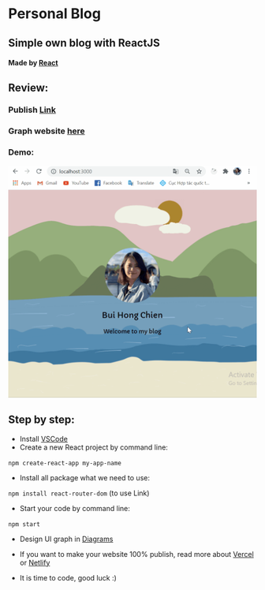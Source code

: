 # Personal Blog

## Simple own blog with ReactJS

#### Made by [React](https://reactjs.org/)

## **Review:**

### Publish [Link](https://chienbuis-blog.vercel.app)

### Graph website [here](https://viewer.diagrams.net/?highlight=0000ff&edit=_blank&layers=1&nav=1&title=Copy%20of%20design%20graph%20pages.drawio#R%3Cmxfile%20pages%3D%226%22%3E%3Cdiagram%20id%3D%22RLtxX-2by0ansIvfGv_w%22%20name%3D%22home%22%3E5VdRb5swEP41PBYBDkn22GRNW2mdpnVS1UcHDHgxNjNOQ%2FvrdwYDcaFrqjZdtbUVxd%2BZO3Pf5zvjoGVenUtcZFciJswJvLhy0GcnCGbzAK4auG%2BACZo1QCpp3EB%2BD1zTB2JAz6BbGpPSmqiEYIoWNhgJzkmkLAxLKXb2tEQwO2qBUzIAriPMhugNjVXWoPPQ6%2FELQtOsjex7xpLjdrIBygzHYmdBpFIrwZVZ4jcic8wJV2C5wnJDpBOeZUrpNz11ghX8JXq2mwqRMoILWrqRyAGOSpiySnBOmU7znqOFcQTh0JmDllII1dzl1ZIwTVVLQ7Om1RPWLg9S%2Bz3gAXb78%2FzLPdvkXvrAL9eXtxdfwxPUeLnDbGvya3Kj7tuEl0qKTZdr30GLLnEeDGJcZiQ2A8xoyuE%2BgjXBS6JFpnLWP1Vol3mVamG6uYg22wISxhWmnMjSXWt1EHlDee1%2BIY36tOdmFUvBhKyXhab1j20JGpPnzaMksU2oMUUT%2FQumHGL%2BALpreKmDkWgrS3pHvpOyDztMssn7HZGKVHuQSfo5ETlR8h6mGGurTLPf0LwZ7nrxzlr5ZXvCDZEBsVFj2nnuSYYbw%2FMLOJ%2BMcD5lEHah1WyRP%2F21Fa3hpEkLCN%2Fzp0XVG%2BEu1f%2BXGSUcrIst1Vcm0tav2SjtxL8oMcyjTCuofiMjL39mxmPqasMxkqhRPfxxWx0skqktEj8YiMT3R0QSTI%2BkkXCgEbvuua4L1wyifQQy9wvFByPWRzazLdF7zHYV4l2YnT5f8cELdHMYLHYZVeS6wJG27IAGmyJcFk2LT2ilOT1aFgf7Ixym0f80ksYOfPM8zl5fRWdjVfQy1wegAwunqjuYtWusPskF1zQmlLFH0GDnaTIoHLNOjSGnccye0oAUWx53u%2FhYrCMUWqwH7XiP9Uk4sneOxfn8Wc7b43LLqj8kuH1kfYhGUDCmkabDXggOHdYzbbcTzPpxoP9bRHC8cm0Zodmwuwbhe%2BqobeWvKB7BZEwYN4RFdU%2BGbzL9yaPzsH7BQewflwIKHklhEoxI4Y1KCgz7j7vatvdBjs5%2BAw%3D%3D%3C%2Fdiagram%3E%3Cdiagram%20id%3D%22q3B3OO0qB-5SJ14srq2b%22%20name%3D%22menu%22%3E5Vldc9o4FP01zG4fwlg2NuYRaJLd2exO23Tb7VPG2AJrY1uOLRLor6%2BuvvwJTdpA6CSZCda9QpLvOVf3SBk483RzWQR5%2FDeNcDKwrWgzcN4ObHvs2%2FwvGLbSgFxnLC2rgkTKVhmuyVesjJayrkmEy0ZHRmnCSN40hjTLcMgatqAo6EOz25ImzVnzYIU7huswSLrWzyRisbT6rlXZ%2F8BkFeuZkaU8aaA7K0MZBxF9qJmc84EzLyhl8indzHECwdNxeT9F7%2F%2F9gq%2FwgkyurUtrUkbzMznYxVO%2BYl6hwBl73qEVuvdBslbxUu%2FKtjqAJSvorYkdGjgzEwiLN6KgjHGkGkFCVhl%2FDvlCccENMUuT6ls5DJluVsC0YUrD23U%2B5LizgGS4KIcLQBsXn0kmhp8Vik0wslzFnCa0EMtyPPHT9NjSZVl%2BuFw2XY50hSP45a6Uz%2FkRb2Q45zAZDtdFSe7xB1xW0z4y8gqhe1wwvKnxTiFxiWmKWbHlXZTXU5xSWXXmqPZDRVHPV7a4Rk9XszNQabEyQ1fQ8weF%2FhOY4PQwwUv4tLMlR6hBCe9uTbXjTAZryjugUb6pnPxpBZ%2FzmOCMe2dr8lsJnwld6ZH5QuXgsusLUi%2FIwhiYJd5J0Q6NVbuPdXq6BC%2FZ43li%2FyRPkN2hCUI9NLG9A7Fk1GFJzBjs5FMY174YDof8b8xnOwUw6xvIiQGLnCayXncDsN0DIfvxYvHhin66JeF%2FX8uLTxP71mKqeOytBHwUXrV5Y%2FYQE4av8yAEzwOHoQlRUOaylC%2FJBjA9WBQdqxlFE7L6PtoTRe8ZdtHeKKJOFEkKAqUdSiZKT4PWjQKX0QzivCRJ0jJ1UgOiRbjemSpHSqIo2QVSQddZZNLsYLCgFizjLiyjPnI%2FByz59O6v%2F%2F8ZXZ5v%2Fe3VZGbdrRa95JYlqMyDrLe4hTLsUNiK1SL4nQ9hgVKwrd6nN%2FAIEbVEVVwGKUm28uspzWgpYGh0qQqn1Vc3B7bbVuUuf2OwCslpWjoCrogBt7yFZ1iYC6%2Fpwr78nb7I9NVk%2BKFh7GoYGWnjqRwy0MZRLwpghJWYwgAGSxhUcagMMgugrfIAjCKbGqPkcqrHSk74lqwZ1Uz1vNTL1tWi5berDkqCtjo4VQclRKGDkaLaOZcLaQnSakm1MMuUfAyQxmUwrPLWhcw1PX23GmVbmc9QxQWVyMYntKr2qYw2TqFZtZOntnGsagtoU0w0Dc%2F2887ZyTslPl0hP%2BWnkJ8nykYlXKC7kStihLGx7SZitQghXX6YKCZZv0sUr4ZrjSiolu4tniC0hycgbQ5Jk9FOmkgNy5tTPbxSsq7WsqdPmPa%2B9SsQSIjgHgZ5u3caofBeikG1jfGxBU5rZohmTZCBX0iyHuCVegaD1M9HQMJB%2FUjsg8Lbg4R34C2%2FBnQLCaW3d8DBVJ3tJFuryguxLVLGKPCGuTeBm0pcZK7U4vvA14r8J8v7E6C2d0Dt74Z6tC%2FpDgz1%2BOlJp4G4ChY4eUdLwgiVgCwoYzTdgRajvfnY3YgXQUnCIYsLjG9CWvCt%2BEbAeFOoxJ1FMuDeMQAdWf2CDbm7Aa1rvDag%2FnMBKozNw4rq1znVmPtAeR7bcR%2FYj6tBtXsWBkT3Xh7tR1LgCCge8KgMSNRv%2BHpuMHSX%2BlFZXw4%2F%2B1EZ9V0Enw4OEQGLnK6kawjR0bBxem7pj4tN9%2Fr11LEpKAuUaXLIKyc0OTWs3F8ZqzPkHxOtl9%2F1vA5alzRIyld2cWuj8bCFjN9F5qhXt8jvIPMnBBCX7PWh4zf3uJ5%2FGh0Xm0kHm%2BmCbyavDJeRdWK46IFruLxLguy15UsblwPuZQN10Kl8tSOOc%2F4N%3C%2Fdiagram%3E%3Cdiagram%20id%3D%221Rj7SSOBrjbjWgrmUHF9%22%20name%3D%22about%22%3E3Vhbc5s4GP01ntl9MAMCYfxok8tmN0k7sdNs9yWjgAw0gKgQsZ1fvxKIW0QbZ7fOxemMi46kD3TO0ceHRqabbE4pysIL4uN4BHR%2FMzKPRgBMgc5%2FBbCtAGhYFRDQyK8gowUW0SOWoJwXFJGP895ARkjMoqwPeiRNscd6GKKUrPvDViTu3zVDAVaAhYdiFb2JfBZWqAP1Fv8DR0FY39nQZU%2BC6sESyEPkk3UHMo9HpksJYdVVsnFxLLirefHBuXXr0IspOHVv4uyETd1oXAU7ecmUZgkUp%2BzXhgZV6AcUF5IvuVa2rQnMGSX3DXfGyJw3ROi84aM8xL5soDgKUn7t8QfFlAMhS%2BJ2ViZCJptAGE1LiHdfZBrXnaEoxTTX7oTamN5EaRl%2BTqWbROTqKVwSEwrK5zJ13fFWq36XWXV5lvjHuxIeeYk3FWmuCIm9gubRA77CeRt8FcVxOb%2BaflL%2B9SPznpSkfMJ8RzGkaA%2BYMrzpWFGKc4pJghnd8iH1TpM2W7cutS2JhR2HWhMJIrkzgiZUqz6%2FkAZ4gRlMxQxuGOGUQ%2FMiEr8xCd7QHij1QiHEfMUxaQ1jItsd%2Bezyr3O7GK%2FY7sKBlwpnSz1kgjSAoqNhDOgI7D3JaCkyhoyJbDsTccGJpmn8F92Rgr0HNbu7%2FJ0pa5h9aW11iwL4mtLC59P1OowYXmTIE%2B01J18R5gdydrnXVY77uZCL4YA7sxTjR9lzb6pooL%2FhDFUWAziaowpj2vvKnbaiTJSIyuSpPDwUr3zEe%2BQZoVCeVeXQKtoIjVQBoGPPwewNBDB1ze4rYKoKTAb2xd7eXFOVZ59XgbJJKAtJQFIUH7fonJIi9Rv3t2POCcmkBt8wY1u5J1DBSF8hvInY32K6BmXra6fnaCMjl42tbLxMErGInwpCcYwYr2b6VfMAu3LqZxLx%2BzZCTvrpDZhP9MlJQT0sJ3VLyxfGYYgGmClxSqmb1eykfmgEk7t1njw6GRln1pdV8c%2B38UTZe3mRJEj6quuKvubPpcp3s%2BEM60mJMZDxoD6w4X5FuhukvH6gDuflu91TS4oD4dwayHGDnFv74tycKpyvCMXiLQ30GKVBMfTCORD6zcmO9MO90e%2Boaeaes5IfLOW7Zpm9UW6pxxOM8u%2BHQ2W8yR1vl9cNhXHsFx4vMsjBsm44r%2Bhz6%2Bj20cVfPl%2F8uYAEZt%2FZ1cPtwMfD4vriYnb1dQTsuPz4ylDa497%2BXohjx7lX8TYTtWBwh37jT6iLky6gD179Li4Fs7r42huvUBLF22p6QlKSl%2Br1hlSnZGKAnm3a%2B%2FKroPofPj06hnzhAi0PRptWTQQsqeDIkbgWDwbF2qE4mXhmrNGMrU3xn8KANkxFeNPTdlRENx210QUgbtUzuwBLuwu8NLxAjLLZWruOVdtb9HYepDLvLkttuppVtg6HwuPNyGnLir7trF%2BHLV5Zvg1uduZI6zedVmce3wINHnTu%2F1SDstkI0QX79pDjFB9V9uebqtoBten%2BTyL6ebpR0siuGUhNN3VS16GSXpoP5l7hCPeUXtS68Xx2eXo9Oz3%2BWEyak7dmUi0BF3%2BdnZ8vPgiPMsoYarbNmZtYAELHAVMHjw3Yr%2F0GvnZel2r1o355NTu7PDimgfPWpq7L%2FA7Vx0fX7mx59umj0F1zCXd0rWnti0u1fnY%2FXS5n7vJjMWmB%2Fe3%2FkXz5d84A29e%2Befwv%3C%2Fdiagram%3E%3Cdiagram%20id%3D%22qA_guYEjzwqJrwgG6aSm%22%20name%3D%22goals%22%3E3Vhdb5swFP01kbaHRnwEwh4b1rST1lZrK1V7dIwBLwZTYxraXz8bzFdNlkRt2mqJROxzwRfOOffGycT2k%2FKcgSy%2BpAEiE8sIyon9fWJZc88SRwk81cDMntdAxHBQQ2YH3OJnpEBDoQUOUD44kVNKOM6GIKRpiiAfYIAxuhmeFlIyzJqBCGnALQRER%2B9xwOMa9Ryjwy8QjuIms2moSAKakxWQxyCgmx5kn01sn1HK61FS%2BohI7hpeVlfmvXsVXVrFjbP2lr%2FcyHs%2BqRdbHnJJ%2BwgMpfxtl1biPgJSKL7Us%2FKnhsCcM7puuTMn9qIlwhCTAOQxCtQEEBylYgzFjSImgJgnpLsqk0smZSSNNk0oXBfZVOjOAU4Ry6crqTZi9zitll8w5Sa5cn0XPiWUVbdlu9VrGLHqkGF4MAyHIbsOwZl8i1Aict6hsqbTl8kQLFiOH9ENyru0ISakl3RZvQS%2BpyJKuUfEOCp7flQKnSOaIM6exCkq%2Bk15bdNZ1bUVFvdsOmv8C1R5RO1SnQXEQLngAEfYmiP8GKNUQIsCyyOh0Qd6BKQwlmosQoEpf5hzNR%2BzR5OOoJDvL5x1qHCu0kN1SdPSdDTNER0t90gyzjQZY85lyz2V61rL6XQqjhEFJP8MavZL%2FZMpa9pDaV29RC3nPaV1dvfsTYw5us0AlPONIF8TZoucfe4NnWOtC688R7aiVzfK%2FVVpCszUZTDHOqU9O1andEd0cElFUwbSgSDuQyF3CYsVgOuI0SINTmBNlihHg0WrL5YjZDXkV5FlvBh%2F7a4Xo0h%2B4kTuelQ2cfN1wjqmmUE8ithsiclihy1AntU7sBCX0hFbRdVs4DmmZ3pHLELLGbZXW1ffGxHfO5b2c037u%2BuzH77GfaV1W127ynIrre9dXe2ed1d1HW0b4mkE%2F6YR%2BG%2F4nb8jv8Y1fL7DiQHhw59TsEY%2FNxfn6rfCGxv43zRq9OzL7Pav5tnLXZdO62ysL7Rcvzmvpsbr63370bSOuXWcVvdwWsW0%2BwldxXr%2FQ9hnfwE%3D%3C%2Fdiagram%3E%3Cdiagram%20id%3D%225DBgEczWsaRYFAvpNm5f%22%20name%3D%22plans%22%3E7Vlfb%2BMoEP80kW4fYhmwHfcxybY96XQv19Ou7pHYxEbBxotJk9ynP7Dxv%2BC0TTdpu3vrSq4ZYGaY38wwkAlaZvt7gYv0Tx4TNoFuvJ%2BgzxMIZyFUb0041AQPzWpCImhck0BHeKD%2FEkN0DXVLY1IOBkrOmaTFkBjxPCeRHNCwEHw3HLbmbCi1wAmxCA8RZjb1K41lWlND3%2B3ovxOapI1k4JqeDDeDDaFMccx3PRK6naCl4FzWX9l%2BSZi2XWOX5QzsYUHAfXGb%2FPEl9fKE0GnN7O6cKe0SBMnlZVkbcB8x2xp7mbXKQ2PAUgq%2BaW0HJmjRGsJVjRiXKYlNAzOa5Oo7UooSoQipzFg3q9Ass32iHc3JeLTZFo7CXWKaE1E6K402EV9pXrFfCONNmnOtxZIzLiq1UFA9wx5Yd7luGK3Xwy5Ud0We%2FlNdmZL5N9nX5lxqYSTaipI%2Bkr9I2YldU8Z6Qu%2BqR9FfiIhB7pEISfY9fzQI3ROeESkOasi%2Bdb96iok2ZJq7znWDxkHTntt6jT9jEy5Jy7pzCfVhvOIMD0GWhyxTSnJFWmypfjOevKPP4DxKNTqLtaIZfwEz0x5zl0YcI2v5ciDhuUAGQxwBtHBsoe7jCIMrwehZMKZS6hQ813zhneM46l0wnJcfAc1%2B6H8wZAEaQhvYIQr9K0ELpUxJvvI386DAN1v5z936m0n7T%2BbwXUoleShwpNs7ZXwLmBNw9m3v2ja2s3IUktX6%2BxPn%2Bag4cBhwwIYFwNAJbWCQd4HcOYoMsJChmS5XjuFRrFQ5pBqLZ4DCZVHXSGu61xidNLMFDATBfOZfEQDoO%2F5N%2F%2FGOEqCNRzgSJeG1sLArHZnSUitEyMZCRPBtHrdR8Fz4nDT2m0WBsTIc83o0YuZLlAujZrb3mVxXWT%2BJmRtfd8Iw8Gc3YeC50PfcGZkCf%2BDuY7vC2wJh123G3zOV0tOfBYmpyjo%2BAMAHEAHoz0JkQYHePSb8kQ06YNJsrwMcgm9b3nRM63OIKtBcMCv2Xaf6SvR%2FSaWaZlgpzWpudZ8FsKwOO6dRzHlOjgA0JKuk0%2FBQdcKem46MxjE7tXsNHetafoDgEHTg26D7%2FkhRdrXwsxNhg5TEKw2bu%2BIiJmIAO%2BiD3NO97ddnP38wKFLKFDiOaZ4MhnqDUbaHGeaVdxmuNUCtfUa6apWnEWcMVwXLvLq5Ma3hKMNAO65bcqasBV2RrH5DSA9UZ27NPei%2BwexTxwFHm6TyHC2LG156doWimXL0%2FcmOkNbkKx4fLKIYNcxlBKbaqUx8dMOqsvlpXJ4x8SmBJpNEbe7tBiK3euy5Oy42J9NHS9ZLedXihpPKAueXULoQlAsqD88rPibx461H0owwdfq95HriaykrsNR55tWqWoppohgLzHNW9KXKsTDAmd5w8lVZvFKb%2F5OYRyPmF2Q%2FjJjqju4XYD%2BOmPcEbAJ1faEKw8ss67LDxhRZWQv8bptp4ljlp%2Bl1Ef7iwxJXZ5E1qy5J9RFpcnyweavL5%2Bau8okLH2%2Fs9hm84nSrmt2vm1Vf7ydidPsf%3C%2Fdiagram%3E%3Cdiagram%20id%3D%22bLmmw34-2N2pHL0Neg7K%22%20name%3D%22interests%22%3E3Zhdb5swFIZ%2FTS4TAeYjvSy0aXcxaWo3td2dCyZYAYyMCbS%2FfnYwXzFdUq00WRMJ4dfGNu9zfOxkBrykuqEwi76TAMUzQwuqGbiaGYazNPhVCC%2B1YAKnFtYUB7Wkd8I9fkVS1KRa4ADlg4aMkJjhbCj6JE2RzwYapJSUw2YhiYejZnCNFOHeh7GqPuCARbW6tLROv0V4HTUj65qsSWDTWAp5BANS9iRwPQMeJYTVd0nloVh41%2FjiXlfzh6f53eZxfnVXrl6zp0c4rztbveeR9hUoStnHdi3hbmFcSL%2Fku7KXxsCcUbJpvdNnwG2N0HghgHmEAlmAMV6n%2FN7nE0WUCxFL4u6pTHSZVGsRaIuE%2BJsiW3DuDOIU0XzxLGgj%2BoDTXfculdEkeq5n4ZGY0N20gL37DGuMukrTln4YDqtAXeWb4surEj7mT1TVdnpiMOQXNMdbdIfyblhKijRoX49PPMD81ZpppCTlDd0Qx3FvZqvdh%2BtHYpN4t4gyVPWCVmK8QSRBjL7wJrL2QgZk2cWz3cRz1Itl05YilGto3XbVxQm%2FkaHyjrABSth4ETeGS26BxTUm6xMGEkz9SNBwQ67JINIdWR6LoWa4GIXseHDGe8E1PGQq1Q2Fo66PcDTsiTCaCsaIMZGXL0W%2FxmqxWPArFghQzvJzINrPCWdGVwdDvLa6TI2xZToZXutwci8jzNB9Bn1RLrn5Cpg3cPa911SPlXStX4qvCqlNlsNM%2B48p9Xh2zVLUVVgtzz4sYE2VU22FFk7E2WYfGe%2BKn53EvnMAHsyz%2BkAV4koYu2exgsjQ7UvH%2Bov5b2x%2FysqeaoEZ1l76VJktR5AtP4CY527c5HXz%2B9dVYNo%2FboviW%2BSMHJ4YhVtxfN5DNjT%2BALbPDn3j2NA3p%2FJRPU08E7JRt5vzttE6tY3qbp4UOfb%2FMxtHDrefa6O6a4Z848Mk%2Fb%2BMBODURqobWkBhiVP1l8F5G%2Bmc2kjn8DnuPB1sas393z2qo5Y24ujFVI4uv5ijxskdvfhijoIJHeXF7l%2FDXV3vr1dw%2FQc%3D%3C%2Fdiagram%3E%3C%2Fmxfile%3E)

### Demo:

![gif](https://github.com/BuiHongChien/chiebuis-blog/blob/develop/src/demo-images/demo-chienbuis-blog.gif)

## **Step by step:**

- Install [VSCode](https://code.visualstudio.com/)
- Create a new React project by command line:

```npm create-react-app my-app-name```

- Install all package what we need to use:

```npm install react-router-dom``` (to use Link)

- Start your code by command line:

```npm start```

- Design UI graph in [Diagrams](https://www.diagrams.net/)

- If you want to make your website 100% publish, read more about [Vercel](https://vercel.com/) or [Netlify](https://www.netlify.com/)

- It is time to code, good luck :)


